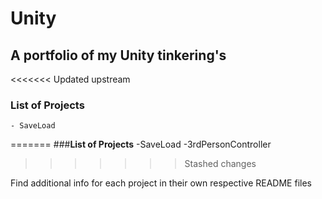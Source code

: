 # Unity
## A portfolio of my Unity tinkering's

<<<<<<< Updated upstream
### List of Projects
	- SaveLoad
=======
###__List of Projects__
	-SaveLoad
	-3rdPersonController
>>>>>>> Stashed changes

Find additional info for each project in their own respective README files
